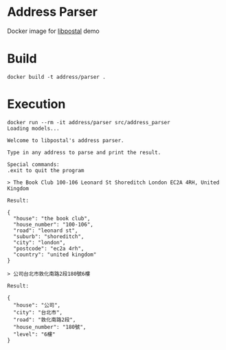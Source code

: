 # Address Parser

Docker image for [libpostal](https://github.com/openvenues/libpostal) demo

# Build

```console
docker build -t address/parser .
```

# Execution

```
docker run --rm -it address/parser src/address_parser
Loading models...

Welcome to libpostal's address parser.

Type in any address to parse and print the result.

Special commands:
.exit to quit the program

> The Book Club 100-106 Leonard St Shoreditch London EC2A 4RH, United Kingdom

Result:

{
  "house": "the book club",
  "house_number": "100-106",
  "road": "leonard st",
  "suburb": "shoreditch",
  "city": "london",
  "postcode": "ec2a 4rh",
  "country": "united kingdom"
}

> 公司台北市敦化南路2段180號6樓

Result:

{
  "house": "公司",
  "city": "台北市",
  "road": "敦化南路2段",
  "house_number": "180號",
  "level": "6樓"
}

```
 
